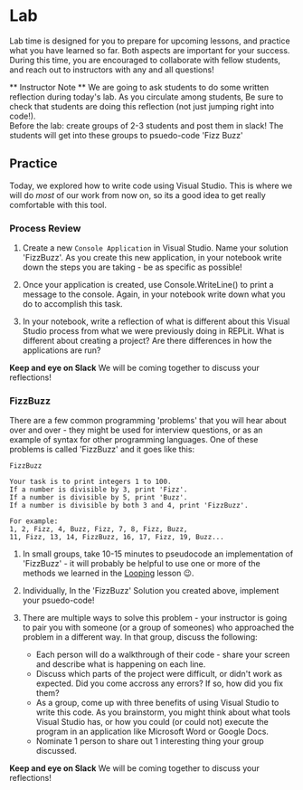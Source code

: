# Lab
Lab time is designed for you to prepare for upcoming lessons, and practice what you have learned so far.  Both aspects are important for your success.  During this time, you are encouraged to collaborate with fellow students, and reach out to instructors with any and all questions!

** Instructor Note ** We are going to ask students to do some written reflection during today's lab. As you circulate among students, Be sure to check that students are doing this reflection (not just jumping right into code!).  
Before the lab: create groups of 2-3 students and post them in slack!  The students will get into these groups to psuedo-code 'Fizz Buzz'

## Practice

Today, we explored how to write code using Visual Studio.  This is where we will do _most_ of our work from now on, so its a good idea to get really comfortable with this tool.

### Process Review

1. Create a new `Console Application` in Visual Studio. Name your solution 'FizzBuzz'.
As you create this new application, in your notebook write down the steps you are taking - be as specific as possible!

2. Once your application is created, use Console.WriteLine() to print a message to the console.
Again, in your notebook write down what you do to accomplish this task.

3. In your notebook, write a reflection of what is different about this Visual Studio process from what we were previously doing in REPLit.  What is different about creating a project?  Are there differences in how the applications are run?

**Keep and eye on Slack** We will be coming together to discuss your reflections!

### FizzBuzz

There are a few common programming 'problems' that you will hear about over and over - they might be used for interview questions, or as an example of syntax for other programming languages.  One of these problems is called 'FizzBuzz' and it goes like this:

```
FizzBuzz

Your task is to print integers 1 to 100.  
If a number is divisible by 3, print 'Fizz'.
If a number is divisible by 5, print 'Buzz'.
If a number is divisible by both 3 and 4, print 'FizzBuzz'.

For example:
1, 2, Fizz, 4, Buzz, Fizz, 7, 8, Fizz, Buzz, 
11, Fizz, 13, 14, FizzBuzz, 16, 17, Fizz, 19, Buzz...
```

1. In small groups, take 10-15 minutes to pseudocode an implementation of 'FizzBuzz' - it will probably be helpful to use one or more of the methods we learned in the [Looping](/lessons/mod1/Looping.md) lesson 😉.

2. Individually, In the 'FizzBuzz' Solution you created above, implement your psuedo-code!

3. There are multiple ways to solve this problem - your instructor is going to pair you with someone (or a group of someones) who approached the problem in a different way.  In that group, discuss the following:
    * Each person will do a walkthrough of their code - share your screen and describe what is happening on each line.
    * Discuss which parts of the project were difficult, or didn't work as expected.  Did you come accross any errors? If so, how did you fix them?
    * As a group, come up with three benefits of using Visual Studio to write this code.  As you brainstorm, you might think about what tools Visual Studio has, or how you could (or could not) execute the program in an application like Microsoft Word or Google Docs.
    * Nominate 1 person to share out 1 interesting thing your group discussed.


**Keep and eye on Slack** We will be coming together to discuss your reflections!


